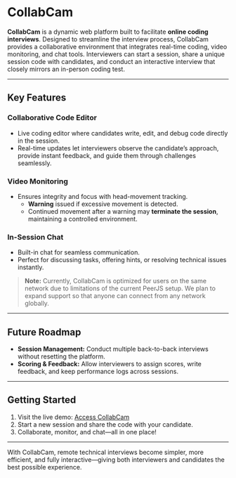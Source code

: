 # CollabCam

**CollabCam** is a dynamic web platform built to facilitate **online coding interviews**. Designed to streamline the interview process, CollabCam provides a collaborative environment that integrates real-time coding, video monitoring, and chat tools. Interviewers can start a session, share a unique session code with candidates, and conduct an interactive interview that closely mirrors an in-person coding test.

---

## Key Features

### Collaborative Code Editor  
- Live coding editor where candidates write, edit, and debug code directly in the session.  
- Real-time updates let interviewers observe the candidate’s approach, provide instant feedback, and guide them through challenges seamlessly.

### Video Monitoring  
- Ensures integrity and focus with head-movement tracking.  
  - **Warning** issued if excessive movement is detected.  
  - Continued movement after a warning may **terminate the session**, maintaining a controlled environment.

### In-Session Chat  
- Built-in chat for seamless communication.  
- Perfect for discussing tasks, offering hints, or resolving technical issues instantly.

> **Note:** Currently, CollabCam is optimized for users on the same network due to limitations of the current PeerJS setup. We plan to expand support so that anyone can connect from any network globally.

---

## Future Roadmap

- **Session Management:** Conduct multiple back-to-back interviews without resetting the platform.  
- **Scoring & Feedback:** Allow interviewers to assign scores, write feedback, and keep performance logs across sessions.  

---

## Getting Started

1. Visit the live demo: [Access CollabCam](https://collabcam.onrender.com/)  
2. Start a new session and share the code with your candidate.  
3. Collaborate, monitor, and chat—all in one place!

---

With CollabCam, remote technical interviews become simpler, more efficient, and fully interactive—giving both interviewers and candidates the best possible experience.
